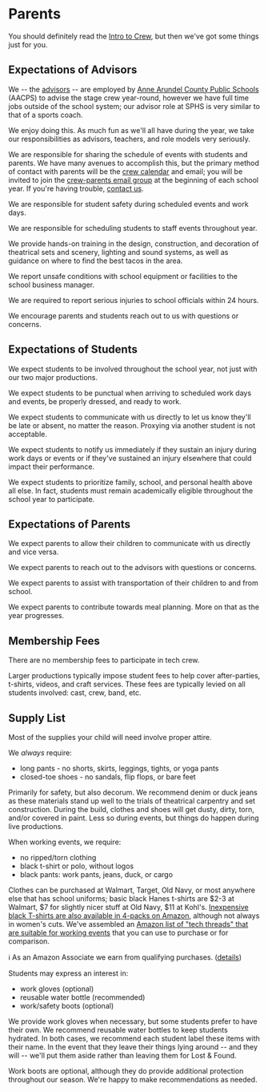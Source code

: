 <!-- title: Parents -->
<!-- categories: pages -->
<!-- tags: parents,expectations -->
<!-- published: 2017-06-06T22:30:00-05:00 -->
<!-- updated: 2020-10-06T18:30:00-05:00 -->
<!-- summary: A few words for the parents of students involved in SPHS tech crew. -->

# Parents

You should definitely read the [Intro to Crew](crew_intro.html), but then we've got some things just for you.

## Expectations of Advisors

We -- the [advisors](advisors.html) -- are employed by [Anne Arundel County Public Schools](https://www.aacps.org/) (AACPS) to advise the stage crew year-round, however we have full time jobs outside of the school system; our advisor role at SPHS is very similar to that of a sports coach.

We enjoy doing this. As much fun as we'll all have during the year, we take our responsibilities as advisors, teachers, and role models very seriously.

We are responsible for sharing the schedule of events with students and parents. We have many avenues to accomplish this, but the primary method of contact with parents will be the [crew calendar](calendar.html) and email; you will be invited to join the [crew-parents email group](https://groups.google.com/forum/#!forum/crew-parents) at the beginning of each school year. If you're having trouble, [contact us](contact.html).

We are responsible for student safety during scheduled events and work days.

We are responsible for scheduling students to staff events throughout year.

We provide hands-on training in the design, construction, and decoration of theatrical sets and scenery, lighting and sound systems, as well as guidance on where to find the best tacos in the area.
 
We report unsafe conditions with school equipment or facilities to the school business manager.

We are required to report serious injuries to school officials within 24 hours.

We encourage parents and students reach out to us with questions or concerns.

## Expectations of Students

We expect students to be involved throughout the school year, not just with our two major productions.
 
We expect students to be punctual when arriving to scheduled work days and events, be properly dressed, and ready to work.
 
We expect students to communicate with us directly to let us know they'll be late or absent, no matter the reason. Proxying via another student is not acceptable.

We expect students to notify us immediately if they sustain an injury during work days or events or if they've sustained an injury elsewhere that could impact their performance.

We expect students to prioritize family, school, and personal health above all else. In fact, students must remain academically eligible throughout the school year to participate.

## Expectations of Parents

We expect parents to allow their children to communicate with us directly and vice versa.
 
We expect parents to reach out to the advisors with questions or concerns.
 
We expect parents to assist with transportation of their children to and from school.
 
We expect parents to contribute towards meal planning. More on that as the year progresses.

## Membership Fees

There are no membership fees to participate in tech crew.

Larger productions typically impose student fees to help cover after-parties, t-shirts, videos, and craft services. These fees are typically levied on all students involved: cast, crew, band, etc.

## Supply List

Most of the supplies your child will need involve proper attire.

We *always* require:

* long pants - no shorts, skirts, leggings, tights, or yoga pants
* closed-toe shoes - no sandals, flip flops, or bare feet

Primarily for safety, but also decorum. We recommend denim or duck jeans as these materials stand up well to the trials of theatrical carpentry and set construction. During the build, clothes and shoes will get dusty, dirty, torn, and/or covered in paint. Less so during events, but things do happen during live productions.

When working events, we require:

* no ripped/torn clothing
* black t-shirt or polo, without logos
* black pants: work pants, jeans, duck, or cargo

Clothes can be purchased at Walmart, Target, Old Navy, or most anywhere else that has school uniforms; basic black Hanes t-shirts are $2-3 at Walmart, $7 for slightly nicer stuff at Old Navy, $11 at Kohl's. [Inexpensive black T-shirts are also available in 4-packs on Amazon](http://amzn.to/2rVOL15), although not always in women's cuts. We've assembled an [Amazon list of "tech threads" that are suitable for working events](http://amzn.to/2qXhqPY) that you can use to purchase or for comparison.

ℹ️ As an Amazon Associate we earn from qualifying purchases. ([details](https://spcrew.org/errata.html))

Students may express an interest in:

* work gloves (optional)
* reusable water bottle (recommended)
* work/safety boots (optional)

We provide work gloves when necessary, but some students prefer to have their own. We recommend reusable water bottles to keep students hydrated. In both cases, we recommend each student label these items with their name. In the event that they leave their things lying around -- and they will -- we'll put them aside rather than leaving them for Lost & Found.

Work boots are optional, although they do provide additional protection throughout our season. We're happy to make recommendations as needed.

<!-- EOF -->

